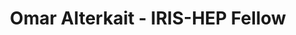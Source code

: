 ---
permalink: /fellows/OmarAlterkait.html
layout: fellow
pagetype: fellow
active: false
title: Omar Alterkait - IRIS-HEP Fellow
fellow-name: Omar Alterkait
project_title: Offline Track Selection
focus-area: ia
dates:
  start: 2021-01-04
  end: 2021-06-04
photo: /assets/images/team/fellows-2021/Omar-Alterkait.jpg
institution: University of Colorado, Boulder
website:
e-mail: Omar.Alterkait@colorado.edu
mentors:
- Kevin Stenson (University of Colorado, Boulder)
project_goal: >
  The prospect of the HL-LHC and the high pileup associated with it has made track
  reconstruction much more challenging. Following track reconstruction, an oﬄine algorithm
  that is able to distinguish real tracks (tracks associated with a single charged
  particle) from fake tracks (tracks not associated with a single charged particle)
  is beneﬁcial. The CMS software contains a DNN for this task; however, this is based
  on the current detector. For the phase 2 upgrade of the CMS detector, the outer
  tracker is quite diﬀerent which means that this task needs to be reevaluated. The
  goal of my project is to develop a more eﬃcient post track reconstruction algorithm
  using deep learning to classify reconstructed tracks as either real or fake.
proposal: /assets/pdf/Fellow_Alterkait_Proposal.pdf
presentations:
github-username: OmarAlterkait

linkedin-profile: https://www.linkedin.com/in/omaralterkait
---